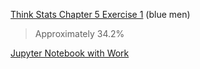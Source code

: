 [Think Stats Chapter 5 Exercise 1](http://greenteapress.com/thinkstats2/html/thinkstats2006.html#toc50) (blue men)

> Approximately 34.2%

[Jupyter Notebook with Work](https://github.com/jaime-garvey/dsp/blob/master/statistics/Stats%20Prework%20-%20Jaime.ipynb)
